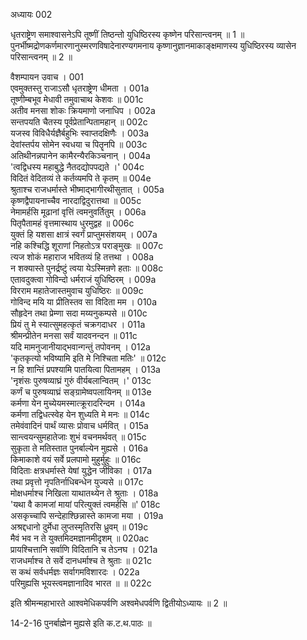 अध्यायः 002

धृतराष्ट्रेण समाश्वासनेऽपि तूष्णीं तिष्ठन्तो युधिष्ठिरस्य कृष्णेन परिसान्त्वनम् ॥ 1 ॥ पुनर्भीष्मद्रोणकर्णमारणानुस्मरणविषादेनारण्यगमनाय कृष्णानुज्ञानमाकाङ्क्षमाणस्य युधिष्ठिरस्य व्यासेन परिसान्त्वनम् ॥ 2 ॥

वैशम्पायन उवाच ।	001  
एवमुक्तस्तु राजाऽसौ धृतराष्ट्रेण धीमता ।	001a  
तूष्णीम्बभूव मेधावी तमुवाचाथ केशवः ॥	001c  
अतीव मनसा शोकः क्रियमाणो जनाधिप ।	002a  
सन्तपयति चैतस्य पूर्वप्रेतान्पितामहान् ॥	002c  
यजस्व विविधैर्यज्ञैर्बहुभिः स्वाप्तदक्षिणैः ।	003a  
देवांस्तर्पय सोमेन स्वधया च पितॄनपि ॥	003c  
अतिथीनन्नपानेन कामैरन्यैरकिञ्चनान् ।	004a  
\'त्वद्विधस्य महाबुद्धे नैतदद्योपपद्यते ।\'	004c  
विदितं वेदितव्यं ते कर्तव्यमपि ते कृतम् ॥	004e  
श्रुताश्च राजधर्मास्ते भीष्माद्भागीरथीसुतात् ।	005a  
कृष्णद्वैपायनाच्चैव नारदाद्विदुरात्तथा ॥	005c  
नेमामर्हसि मूढानां वृत्तिं त्वमनुवर्तितुम् ।	006a  
पितृपैतामहं वृत्तमास्थाय धुरमुद्वह ॥	006c  
युक्तं हि यशसा क्षात्रं स्वर्गं प्राप्तुमसंशयम् ।	007a  
नहि कश्चिद्धि शूराणां निहतोऽत्र पराङ्मुखः ॥	007c  
त्यज शोकं महाराज भवितव्यं हि तत्तथा ।	008a  
न शक्यास्ते पुनर्द्रष्टुं त्वया येऽस्मिन्रणे हताः ॥	008c  
एतावदुक्त्वा गोविन्दो धर्मराजं युधिष्ठिरम् ।	009a  
विरराम महातेजास्तमुवाच युधिष्ठिरः ॥	009c  
गोविन्द मयि या प्रीतिस्तव सा विदिता मम ।	010a  
सौहृदेन तथा प्रेम्णा सदा मय्यनुकम्पसे ॥	010c  
प्रियं तु मे स्यात्सुमहत्कृतं चक्रगदाधर ।	011a  
श्रीमन्प्रीतेन मनसा सर्वं यादवनन्दन ॥	011c  
यदि मामनुजानीयाद्भवान्गन्तुं तपोवनम् ।	012a  
\'कृतकृत्यो भविष्यामि इति मे निश्चिता मतिः\' ॥	012c  
न हि शान्तिं प्रपश्यामि पातयित्वा पितामहम् ।	013a  
\'नृशंसः पुरुषव्याघ्रं गुरुं वीर्यबलान्वितम् ।\'	013c  
कर्णं च पुरुषव्याघ्रं सङ्ग्रामेष्वपलायिनम् ॥	013e  
कर्मणा येन मुच्येयमस्मात्क्रूरादरिन्दम ।	014a  
कर्मणा तद्विधत्स्वेह येन शुध्यति मे मनः ॥	014c  
तमेवंवादिनं पार्थं व्यासः प्रोवाच धर्मवित् ।	015a  
सान्त्वयन्सुमहातेजाः शुभं वचनमर्थवत् ॥	015c  
सुकृता ते मतिस्तात पुनर्बाल्येन मुह्यसे ।	016a  
किमाकाशे वयं सर्वे प्रलपामो मुहुर्मुहुः ॥	016c  
विदिताः क्षत्रधर्मास्ते येषां युद्धेन जीविका ।	017a  
तथा प्रवृत्तो नृपतिर्नाधिबन्धेन युज्यसे ॥	017c  
मोक्षधर्माश्च निखिला याथातथ्येन ते श्रुताः ।	018a  
\'यथा वै कामजां मायां परित्युक्तं त्वमर्हसि ॥\'	018c  
असकृच्चापि सन्देहाश्छिन्नास्ते कामजा मया ।	019a  
अश्रद्दधानो दुर्मेधा लुप्तस्मृतिरसि ध्रुवम् ॥	019c  
मैवं भव न ते युक्तमिदमज्ञानमीदृशम् ॥	020ac  
प्रायश्चित्तानि सर्वाणि विदितानि च तेऽनघ ।	021a  
राजधर्माश्च ते सर्वे दानधर्माश्च ते श्रुताः ॥	021c  
स कथं सर्वधर्मज्ञः सर्वागमविशारदः ।	022a  
परिमुह्यसि भूयस्त्वमज्ञानादिव भारत ॥ ॥	022c  

इति श्रीमन्महाभारते आश्वमेधिकपर्वणि अश्वमेधपर्वणि द्वितीयोऽध्यायः ॥ 2 ॥

14-2-16 पुनर्बाह्मेन मुह्यसे इति क.ट.थ.पाठः ॥
